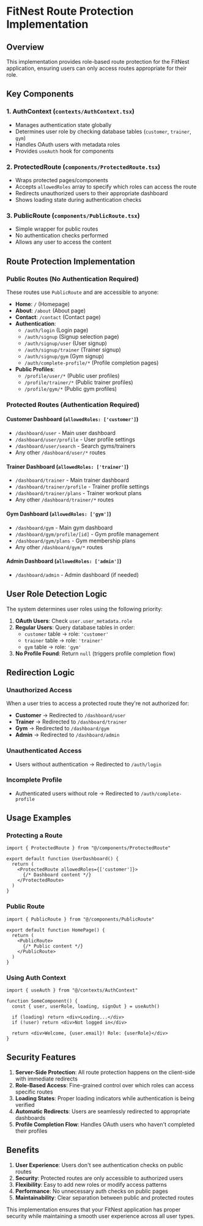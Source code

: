 # FitNest Route Protection Implementation

## Overview
This implementation provides role-based route protection for the FitNest application, ensuring users can only access routes appropriate for their role.

## Key Components

### 1. AuthContext (`contexts/AuthContext.tsx`)
- Manages authentication state globally
- Determines user role by checking database tables (`customer`, `trainer`, `gym`)
- Handles OAuth users with metadata roles
- Provides `useAuth` hook for components

### 2. ProtectedRoute (`components/ProtectedRoute.tsx`)
- Wraps protected pages/components
- Accepts `allowedRoles` array to specify which roles can access the route
- Redirects unauthorized users to their appropriate dashboard
- Shows loading state during authentication checks

### 3. PublicRoute (`components/PublicRoute.tsx`)
- Simple wrapper for public routes
- No authentication checks performed
- Allows any user to access the content

## Route Protection Implementation

### Public Routes (No Authentication Required)
These routes use `PublicRoute` and are accessible to anyone:

- **Home**: `/` (Homepage)
- **About**: `/about` (About page)
- **Contact**: `/contact` (Contact page)
- **Authentication**: 
  - `/auth/login` (Login page)
  - `/auth/signup` (Signup selection page)
  - `/auth/signup/user` (User signup)
  - `/auth/signup/trainer` (Trainer signup)
  - `/auth/signup/gym` (Gym signup)
  - `/auth/complete-profile/*` (Profile completion pages)
- **Public Profiles**:
  - `/profile/user/*` (Public user profiles)
  - `/profile/trainer/*` (Public trainer profiles)
  - `/profile/gym/*` (Public gym profiles)

### Protected Routes (Authentication Required)

#### Customer Dashboard (`allowedRoles: ['customer']`)
- `/dashboard/user` - Main user dashboard
- `/dashboard/user/profile` - User profile settings
- `/dashboard/user/search` - Search gyms/trainers
- Any other `/dashboard/user/*` routes

#### Trainer Dashboard (`allowedRoles: ['trainer']`)
- `/dashboard/trainer` - Main trainer dashboard
- `/dashboard/trainer/profile` - Trainer profile settings
- `/dashboard/trainer/plans` - Trainer workout plans
- Any other `/dashboard/trainer/*` routes

#### Gym Dashboard (`allowedRoles: ['gym']`)
- `/dashboard/gym` - Main gym dashboard
- `/dashboard/gym/profile/[id]` - Gym profile management
- `/dashboard/gym/plans` - Gym membership plans
- Any other `/dashboard/gym/*` routes

#### Admin Dashboard (`allowedRoles: ['admin']`)
- `/dashboard/admin` - Admin dashboard (if needed)

## User Role Detection Logic

The system determines user roles using the following priority:

1. **OAuth Users**: Check `user.user_metadata.role`
2. **Regular Users**: Query database tables in order:
   - `customer` table → role: `'customer'`
   - `trainer` table → role: `'trainer'`
   - `gym` table → role: `'gym'`
3. **No Profile Found**: Return `null` (triggers profile completion flow)

## Redirection Logic

### Unauthorized Access
When a user tries to access a protected route they're not authorized for:
- **Customer** → Redirected to `/dashboard/user`
- **Trainer** → Redirected to `/dashboard/trainer`
- **Gym** → Redirected to `/dashboard/gym`
- **Admin** → Redirected to `/dashboard/admin`

### Unauthenticated Access
- Users without authentication → Redirected to `/auth/login`

### Incomplete Profile
- Authenticated users without role → Redirected to `/auth/complete-profile`

## Usage Examples

### Protecting a Route
```tsx
import { ProtectedRoute } from "@/components/ProtectedRoute"

export default function UserDashboard() {
  return (
    <ProtectedRoute allowedRoles={['customer']}>
      {/* Dashboard content */}
    </ProtectedRoute>
  )
}
```

### Public Route
```tsx
import { PublicRoute } from "@/components/PublicRoute"

export default function HomePage() {
  return (
    <PublicRoute>
      {/* Public content */}
    </PublicRoute>
  )
}
```

### Using Auth Context
```tsx
import { useAuth } from "@/contexts/AuthContext"

function SomeComponent() {
  const { user, userRole, loading, signOut } = useAuth()
  
  if (loading) return <div>Loading...</div>
  if (!user) return <div>Not logged in</div>
  
  return <div>Welcome, {user.email}! Role: {userRole}</div>
}
```

## Security Features

1. **Server-Side Protection**: All route protection happens on the client-side with immediate redirects
2. **Role-Based Access**: Fine-grained control over which roles can access specific routes
3. **Loading States**: Proper loading indicators while authentication is being verified
4. **Automatic Redirects**: Users are seamlessly redirected to appropriate dashboards
5. **Profile Completion Flow**: Handles OAuth users who haven't completed their profiles

## Benefits

1. **User Experience**: Users don't see authentication checks on public routes
2. **Security**: Protected routes are only accessible to authorized users
3. **Flexibility**: Easy to add new roles or modify access patterns
4. **Performance**: No unnecessary auth checks on public pages
5. **Maintainability**: Clear separation between public and protected routes

This implementation ensures that your FitNest application has proper security while maintaining a smooth user experience across all user types.
